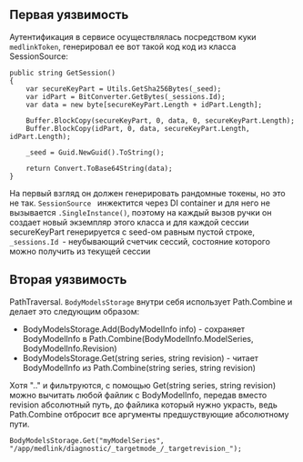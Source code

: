 ## Первая уязвимость 

 Аутентификация в сервисе осуществлялась посредством куки `medlinkToken`,  генерировал ее вот такой код код из класса SessionSource:

```
public string GetSession()
{
	var secureKeyPart = Utils.GetSha256Bytes(_seed);
	var idPart = BitConverter.GetBytes(_sessions.Id);
	var data = new byte[secureKeyPart.Length + idPart.Length];
	
	Buffer.BlockCopy(secureKeyPart, 0, data, 0, secureKeyPart.Length);
	Buffer.BlockCopy(idPart, 0, data, secureKeyPart.Length, idPart.Length);
	
	_seed = Guid.NewGuid().ToString();
	
	return Convert.ToBase64String(data);
}
```
На первый взгляд он должен генерировать рандомные токены, но это не так. `SessionSource ` инжектится через DI container и для него не вызывается `.SingleInstance()`, поэтому на каждый вызов ручки он создает новый экземпляр этого класса и для каждой сессии secureKeyPart генерируется с seed-ом равным пустой строке, `_sessions.Id `- неубывающий счетчик сессий, состояние которого можно получить из текущей сессии

##  Вторая уязвимость 

PathTraversal. `BodyModelsStorage` внутри себя использует Path.Combine и делает это следующим образом: 
* BodyModelsStorage.Add(BodyModelInfo info) - сохраняет BodyModelInfo в Path.Combine(BodyModelInfo.ModelSeries,  BodyModelInfo.Revision)
* BodyModelsStorage.Get(string series, string revision) - читает BodyModelInfo из Path.Combine(string series, string revision)

Хотя ".." и фильтруются, с помощью Get(string series, string revision) можно вычитать любой файлик с BodyModelInfo, передав вместо revision абсолютный путь, до файлика который нужно украсть, ведь Path.Combine отбросит все аргументы предшуствующие абсолютному пути.  

`BodyModelsStorage.Get("myModelSeries", "/app/medlink/diagnostic/_targetmode_/_targetrevision_");` 